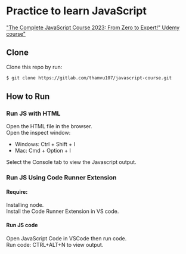 
# Practice to learn JavaScript
["The Complete JavaScript Course 2023: From Zero to Expert!" Udemy course"](https://www.udemy.com/course/the-complete-javascript-course/)

## Clone
Clone this repo by run:
```sh
$ git clone https://gitlab.com/thamvu107/javascript-course.git
```

## How to Run
### Run JS with HTML
Open the HTML file in the browser.<br />
Open the inspect window:
 + Windows: Ctrl + Shift + I
 + Mac: Cmd + Option + I <br />

Select the Console tab to view the Javascript output.
### Run JS Using Code Runner Extension
#### Require:
Installing node.<br />
Install the Code Runner Extension in VS code.<br />
#### Run JS code
Open JavaScript Code in VSCode then run code.<br />
Run code: CTRL+ALT+N to view output.<br />